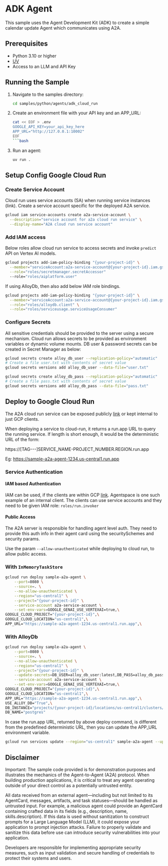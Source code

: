 # ADK Agent

This sample uses the Agent Development Kit (ADK) to create a simple calendar update Agent which communicates using A2A.

## Prerequisites

- Python 3.10 or higher
- [UV](https://docs.astral.sh/uv/)
- Access to an LLM and API Key

## Running the Sample

1. Navigate to the samples directory:

    ```bash
    cd samples/python/agents/adk_cloud_run
    ```

2. Create an environment file with your API key and an APP_URL:

   ```bash
   cat << EOF > .env
   GOOGLE_API_KEY=your_api_key_here
   APP_URL="http://127.0.0.1:10002"
   EOF
   ```bash

3. Run an agent:

    ```bash
    uv run .
    ```

## Setup Config Google Cloud Run

### Create Service Account

Cloud run uses service accounts (SA) when running service instances (link). Create a service account specific for the deployed A2A service.

```sh
gcloud iam service-accounts create a2a-service-account \
  --description="service account for a2a cloud run service" \
  --display-name="A2A cloud run service account"
```

### Add IAM access

Below roles allow cloud run service to access secrets and invoke `predict` API on Vertex AI models.

```sh
gcloud projects add-iam-policy-binding "{your-project-id}" \
  --member="serviceAccount:a2a-service-account@{your-project-id}.iam.gserviceaccount.com" \
  --role="roles/secretmanager.secretAccessor"
  --role="roles/aiplatform.user"
```

If using AlloyDb, then also add below IAM role bindings.

```sh
gcloud projects add-iam-policy-binding "{your-project-id}" \
  --member="serviceAccount:a2a-service-account@{your-project-id}.iam.gserviceaccount.com" \
  --role="roles/alloydb.client" \
  --role="roles/serviceusage.serviceUsageConsumer"
```

### Configure Secrets

All sensitive credentials should be provided to the server using a secure mechanism. Cloud run allows secrets to be provided as environment variables or dynamic volume mounts.
DB user & password secrets can be created in Secret Manager as below:

```sh
gcloud secrets create alloy_db_user --replication-policy="automatic"
# Create a file user.txt with contents of secret value
gcloud secrets versions add alloy_db_user --data-file="user.txt"

gcloud secrets create alloy_db_pass --replication-policy="automatic"
# Create a file pass.txt with contents of secret value
gcloud secrets versions add alloy_db_pass --data-file="pass.txt"
```

## Deploy to Google Cloud Run

The A2A cloud run service can be exposed publicly [link](https://cloud.google.com/run/docs/authenticating/public) or kept internal to just GCP clients.

When deploying a service to cloud-run, it returns a run.app URL to query the running service. If length is short enough, it would be the deterministic URL of the form:

https://[TAG---]SERVICE_NAME-PROJECT_NUMBER.REGION.run.app

Eg: https://sample-a2a-agent-1234.us-central1.run.app

### Service Authentication

#### IAM based Authentication

IAM can be used, if the clients are within GCP [link](https://cloud.google.com/run/docs/authenticating/service-to-service). Agentspace is one such example of an internal client. The clients can use service accounts and they need to be given IAM role: `roles/run.invoker`

#### Public Access

The A2A server is responsible for handling agent level auth. They need to provide this auth info in their agent card using the securitySchemes and security params.

Use the param `--allow-unauthenticated` while deploying to cloud run, to allow public access.

### With `InMemoryTaskStore`

```sh
gcloud run deploy sample-a2a-agent \
    --port=8080 \
    --source=. \
    --no-allow-unauthenticated \
    --region="us-central1" \
    --project="{your-project-id}" \
    --service-account a2a-service-account \
    --set-env-vars=GOOGLE_GENAI_USE_VERTEXAI=true,\
GOOGLE_CLOUD_PROJECT="{your-project-id}",\
GOOGLE_CLOUD_LOCATION="us-central1",\
APP_URL="https://sample-a2a-agent-1234.us-central1.run.app",\
```

### With AlloyDb

```sh
gcloud run deploy sample-a2a-agent \
    --port=8080 \
    --source=. \
    --no-allow-unauthenticated \
    --region="us-central1" \
    --project="{your-project-id}" \
    --update-secrets=DB_USER=alloy_db_user:latest,DB_PASS=alloy_db_pass:latest \
    --service-account a2a-service-account \
    --set-env-vars=GOOGLE_GENAI_USE_VERTEXAI=true,\
GOOGLE_CLOUD_PROJECT="{your-project-id}",\
GOOGLE_CLOUD_LOCATION="us-central1",\
APP_URL="https://sample-a2a-agent-1234.us-central1.run.app",\
USE_ALLOY_DB="True",\
DB_INSTANCE="projects/{your-project-id}/locations/us-central1/clusters/{my-cluster}/instances/primary-instance",\
DB_NAME="postgres"
```

In case the run.app URL, returned by above deploy command, is different from the predefined deterministic URL, then you can update the APP_URL environment variable.

```sh
gcloud run services update --region="us-central1" sample-a2a-agent --update-env-vars APP_URL="{run.app-url}"
```

## Disclaimer

Important: The sample code provided is for demonstration purposes and illustrates the mechanics of the Agent-to-Agent (A2A) protocol. When building production applications, it is critical to treat any agent operating outside of your direct control as a potentially untrusted entity.

All data received from an external agent—including but not limited to its AgentCard, messages, artifacts, and task statuses—should be handled as untrusted input. For example, a malicious agent could provide an AgentCard containing crafted data in its fields (e.g., description, name, skills.description). If this data is used without sanitization to construct prompts for a Large Language Model (LLM), it could expose your application to prompt injection attacks.  Failure to properly validate and sanitize this data before use can introduce security vulnerabilities into your application.

Developers are responsible for implementing appropriate security measures, such as input validation and secure handling of credentials to protect their systems and users.
